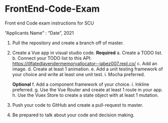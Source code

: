 # FrontEnd-Code-Exam
Front end Code exam instructions for SCU

“Applicants Name” : “Date”, 2021

1.	Pull the repository and create a branch off of master.

2.	Create a Vue app in visual studio code.
    **Required**
    a.	Create a TODO list.
    b.	Connect your TODO list to this API: https://illfatedlavendermemoryallocator--jabez007.repl.co/
    c.	Add an image.
    d.	Create at least 1 animation.
    e.	Add a unit testing framework of your choice and write at least one unit test.
    i.	Mocha preferred.

    **Optional**
    f.	Add a component framework of your choice.
    i.	Inkline preferred.
    g.	Use the Vue Router and create at least 1 route in your app.
    h.	Use the Vuex Store to create a state object with at least 1 mutation.

3.	Push your code to GitHub and create a pull-request to master.

4.	Be prepared to talk about your code and decision making.
